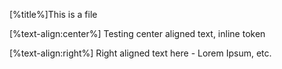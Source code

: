 [%title%]This is a file

[%text-align:center%]
Testing center aligned text, inline token

[%text-align:right%]
Right aligned text here - Lorem Ipsum, etc. 

